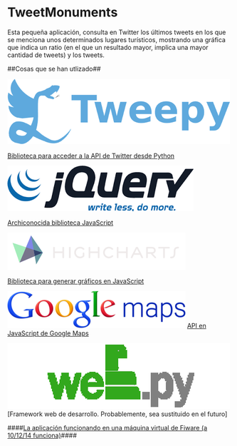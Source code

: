 TweetMonuments
==============

Esta pequeña aplicación, consulta en Twitter los últimos tweets en los que se menciona unos determinados lugares turísticos, mostrando una gráfica que indica un ratio (en el que un resultado mayor, implica una mayor cantidad de tweets) y los tweets.

##Cosas que se han utlizado##

![Tweepy](img/tweepy.png)

[Biblioteca para acceder a la API de Twitter desde Python](http://www.tweepy.org/)


![jQuery](img/jquery.png)

[Archiconocida biblioteca JavaScript](http://jquery.com/)


![Highcharts](img/highcharts.png)

[Biblioteca para generar gráficos en JavaScript](http://www.highcharts.com/)


![Google Maps](img/googlemaps.png)
[API en JavaScript de Google Maps](https://developers.google.com/maps/documentation/javascript/?hl=es)


![WebPy](img/webpy.png)
[Framework web de desarrollo. Probablemente, sea sustituido en el futuro]


####[La aplicación funcionando en una máquina virtual de Fiware (a 10/12/14 funciona)](http://130.206.85.90:8080/)####
